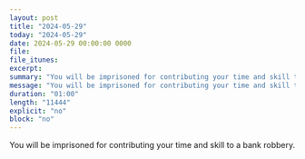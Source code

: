 ```yaml
---
layout: post
title: "2024-05-29"
today: "2024-05-29"
date: 2024-05-29 00:00:00 0000
file:
file_itunes:
excerpt:
summary: "You will be imprisoned for contributing your time and skill to a bank robbery."
message: "You will be imprisoned for contributing your time and skill to a bank robbery."
duration: "01:00"
length: "11444"
explicit: "no"
block: "no"
---
```

You will be imprisoned for contributing your time and skill to a bank robbery.

